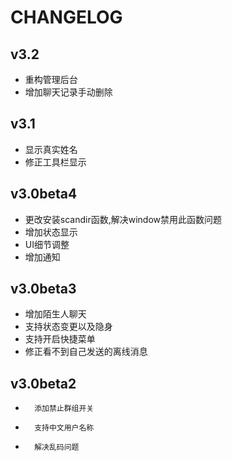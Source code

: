 CHANGELOG
=========================

v3.2
-----------------------------
*	重构管理后台
*	增加聊天记录手动删除

v3.1
------------------------------
*	显示真实姓名
*	修正工具栏显示

v3.0beta4
------------------------------
*	更改安装scandir函数,解决window禁用此函数问题
*	增加状态显示
*	UI细节调整
*	增加通知

v3.0beta3
-------------------------------
*	增加陌生人聊天
*	支持状态变更以及隐身
*	支持开启快捷菜单
*	修正看不到自己发送的离线消息

v3.0beta2
-------------------------------
*       添加禁止群组开关
*       支持中文用户名称
*       解决乱码问题

